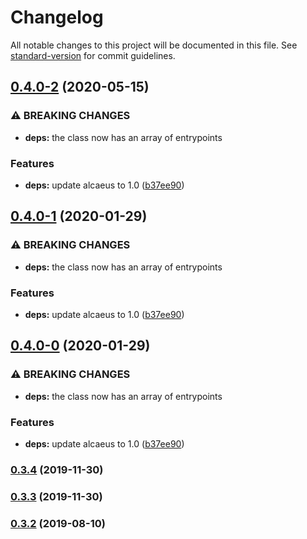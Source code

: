 # Changelog

All notable changes to this project will be documented in this file. See [standard-version](https://github.com/conventional-changelog/standard-version) for commit guidelines.

## [0.4.0-2](https://github.com/hypermedia-app/alcaeus-loader/compare/v0.3.4...v0.4.0-2) (2020-05-15)


### ⚠ BREAKING CHANGES

* **deps:** the class now has an array of entrypoints

### Features

* **deps:** update alcaeus to 1.0 ([b37ee90](https://github.com/hypermedia-app/alcaeus-loader/commit/b37ee90))

## [0.4.0-1](https://github.com/hypermedia-app/alcaeus-loader/compare/v0.3.4...v0.4.0-1) (2020-01-29)


### ⚠ BREAKING CHANGES

* **deps:** the class now has an array of entrypoints

### Features

* **deps:** update alcaeus to 1.0 ([b37ee90](https://github.com/hypermedia-app/alcaeus-loader/commit/b37ee90))

## [0.4.0-0](https://github.com/hypermedia-app/alcaeus-loader/compare/v0.3.4...v0.4.0-0) (2020-01-29)


### ⚠ BREAKING CHANGES

* **deps:** the class now has an array of entrypoints

### Features

* **deps:** update alcaeus to 1.0 ([b37ee90](https://github.com/hypermedia-app/alcaeus-loader/commit/b37ee90))

### [0.3.4](https://github.com/hypermedia-app/alcaeus-loader/compare/v0.3.3...v0.3.4) (2019-11-30)

### [0.3.3](https://github.com/hypermedia-app/alcaeus-loader/compare/v0.3.2...v0.3.3) (2019-11-30)

### [0.3.2](https://github.com/hypermedia-app/alcaeus-loader/compare/v0.3.1...v0.3.2) (2019-08-10)
